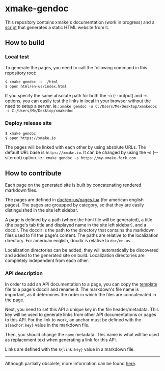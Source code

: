 # xmake-gendoc

This repository contains xmake's documentation (work in progress) and a [script](build.lua) that generates a static HTML website from it.

## How to build

### Local test

To generate the pages, you need to call the following command in this repository root:

```bash
$ xmake gendoc -s ./html
$ open html/en-us/index.html
```

If you specify the same absolute path for both the -o (--output) and -s options, you can easily test the links in local in your browser without the need to setup a server.
ie.:
`xmake gendoc -o C:/Users/Me/Desktop/xmakedoc -s C:/Users/Me/Desktop/xmakedoc`

### Deploy release site

```bash
$ xmake gendoc
$ open https://xmake.io
```

The pages will be linked with each other by using absolute URLs. The default URL base is `https://xmake.io`. It can be changed by using the -s (--siteroot) option.
ie.:
`xmake gendoc -s https://my-xmake-fork.com`

## How to contribute

Each page on the generated site is built by concatenating rendered markdown files.

The pages are defined in [doc/en-us/pages.lua](doc/en-us/pages.lua) (for american english pages). The pages are groupped by category, so that they are easily distinguished in the site left sidebar.

A page is defined by a path (where the html file will be generated), a title (the page's tab title and displayed name in the site left sidebar), and a docdir. The docdir is the path to the directory that contains the markdown files used to fill the page's content. The paths are relative to the localization directory. For american english, docdir is relative to `doc/en-us`.

Localization directories can be added, they will automatically be discovered and added to the generated site on build.
Localization directories are completely independent from each other.

### API description

In order to add an API documentation to a page, you can copy the [template](doc/template.md) file to a page's docdir and rename it. The markdown's file name is important, as it determines the order in which the files are concatenated in the page.

Next, you need to set this API a unique key in the file header/metadata. This key will be used to generate links from other API documentations or pages to this API. For the link to work, an anchor must be defined with the `${anchor:key}` value in the markdown file.

Then, you should change the `name` metadata. This name is what will be used as replacement text when generating a link for this API.

Links are defined with the `${link:key}` value in a markdown file.

---

Although partially obsolete, more information can be found [here](https://github.com/xmake-io/xmake/pull/4969).
